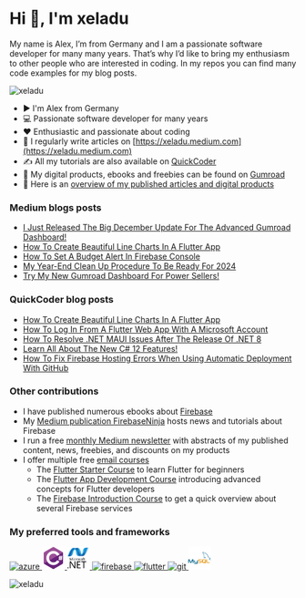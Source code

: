 # Hi 👋, I'm xeladu

My name is Alex, I’m from Germany and I am a passionate software developer for many many years. That’s why I’d like to bring my enthusiasm to other people who are interested in coding. In my repos you can find many code examples for my blog posts.

<p align="left"> <img src="https://komarev.com/ghpvc/?username=xeladu&label=Profile%20views&color=44ff00&style=plastic" alt="xeladu" /> </p>

- ▶  I'm Alex from Germany
- 💻 Passionate software developer for many years
- ❤  Enthusiastic and passionate about coding
- 📝 I regularly write articles on [https://xeladu.medium.com](https://xeladu.medium.com)
- ✍ All my tutorials are also available on [QuickCoder](https://quickcoder.org)
- 🏬 My digital products, ebooks and freebies can be found on [Gumroad](https://xeladu.gumroad.com)
- 📙 Here is an [overview of my published articles and digital products](https://xeladu.medium.com/%E2%84%B9-xeladus-info-point-find-quickly-what-you-need-bbe620e97d8c)

### Medium blogs posts
<!-- BLOG-POST-LIST:START -->
- [I Just Released The Big December Update For The Advanced Gumroad Dashboard!](https://xeladu.medium.com/i-just-released-the-big-december-update-for-the-advanced-gumroad-dashboard-b92a1f79d9b1?source=rss-ae1e6291afc3------2)
- [How To Create Beautiful Line Charts In A Flutter App](https://levelup.gitconnected.com/how-to-create-beautiful-line-charts-in-a-flutter-app-91f8da0ae661?source=rss-ae1e6291afc3------2)
- [How To Set A Budget Alert In Firebase Console](https://medium.com/firebase-ninja/how-to-set-a-budget-alert-in-firebase-console-ab7c44dd04b8?source=rss-ae1e6291afc3------2)
- [My Year-End Clean Up Procedure To Be Ready For 2024](https://xeladu.medium.com/my-year-end-clean-up-procedure-to-be-ready-for-2024-1ccb13fa9f9d?source=rss-ae1e6291afc3------2)
- [Try My New Gumroad Dashboard For Power Sellers!](https://xeladu.medium.com/try-my-new-gumroad-dashboard-for-power-sellers-0866bf44ff39?source=rss-ae1e6291afc3------2)
<!-- BLOG-POST-LIST:END -->

### QuickCoder blog posts
<!-- QC-BLOG-POST-LIST:START -->
- [How To Create Beautiful Line Charts In A Flutter App](https://www.quickcoder.org/how-to-create-beautiful-line-charts-in-a-flutter-app/?utm_source=rss&utm_medium=rss&utm_campaign=how-to-create-beautiful-line-charts-in-a-flutter-app)
- [How To Log In From A Flutter Web App With A Microsoft Account](https://www.quickcoder.org/how-to-log-in-from-a-flutter-web-app-with-a-microsoft-account/?utm_source=rss&utm_medium=rss&utm_campaign=how-to-log-in-from-a-flutter-web-app-with-a-microsoft-account)
- [How To Resolve .NET MAUI Issues After The Release Of .NET 8](https://www.quickcoder.org/how-to-resolve-net-maui-issues-after-the-release-of-net8/?utm_source=rss&utm_medium=rss&utm_campaign=how-to-resolve-net-maui-issues-after-the-release-of-net8)
- [Learn All About The New C# 12 Features!](https://www.quickcoder.org/learn-all-about-the-new-c-12-features/?utm_source=rss&utm_medium=rss&utm_campaign=learn-all-about-the-new-c-12-features)
- [How To Fix Firebase Hosting Errors When Using Automatic Deployment With GitHub](https://www.quickcoder.org/how-to-fix-firebase-hosting-errors-on-github/?utm_source=rss&utm_medium=rss&utm_campaign=how-to-fix-firebase-hosting-errors-on-github)
<!-- QC-BLOG-POST-LIST:END -->

### Other contributions

- I have published numerous ebooks about [Firebase](https://xeladu.gumroad.com/?tags=firebase)
- My [Medium publication FirebaseNinja](https://medium.com/firebase-ninja) hosts news and tutorials about Firebase
- I run a free [monthly Medium newsletter](https://newsletter.quickcoder.org) with abstracts of my published content, news, freebies, and discounts on my products
- I offer multiple free [email courses](https://courses.quickcoder.org)
  - The [Flutter Starter Course](https://courses.quickcoder.org#flutterstarter) to learn Flutter for beginners
  - The [Flutter App Development Course](https://courses.quickcoder.org#flutterappdev) introducing advanced concepts for Flutter developers
  - The [Firebase Introduction Course](https://courses.quickcoder.org#firebaseintroduction) to get a quick overview about several Firebase services

### My preferred tools and frameworks
 <p>
  <a href="https://azure.microsoft.com/en-in/" target="_blank" rel="noreferrer"> <img src="https://www.vectorlogo.zone/logos/microsoft_azure/microsoft_azure-icon.svg" alt="azure" width="40" height="40"/> </a> 
  <a href="https://www.w3schools.com/cs/" target="_blank" rel="noreferrer"> <img src="https://raw.githubusercontent.com/devicons/devicon/master/icons/csharp/csharp-original.svg" alt="csharp" width="40" height="40"/> </a> 
  <a href="https://dotnet.microsoft.com/" target="_blank" rel="noreferrer"> <img src="https://raw.githubusercontent.com/devicons/devicon/master/icons/dot-net/dot-net-original-wordmark.svg" alt="dotnet" width="40" height="40"/> </a> 
  <a href="https://firebase.google.com/" target="_blank" rel="noreferrer"> <img src="https://www.vectorlogo.zone/logos/firebase/firebase-icon.svg" alt="firebase" width="40" height="40"/> </a> 
  <a href="https://flutter.dev" target="_blank" rel="noreferrer"> <img src="https://www.vectorlogo.zone/logos/flutterio/flutterio-icon.svg" alt="flutter" width="40" height="40"/> </a> 
  <a href="https://git-scm.com/" target="_blank" rel="noreferrer"> <img src="https://www.vectorlogo.zone/logos/git-scm/git-scm-icon.svg" alt="git" width="40" height="40"/> </a> 
  <a href="https://www.mysql.com/" target="_blank" rel="noreferrer"> <img src="https://raw.githubusercontent.com/devicons/devicon/master/icons/mysql/mysql-original-wordmark.svg" alt="mysql" width="40" height="40"/> </a> 
  </p>
  
  <p><img src="https://github-readme-stats.vercel.app/api/top-langs?username=xeladu&show_icons=true&theme=synthwave&locale=en&layout=compact" alt="xeladu" /></p>
